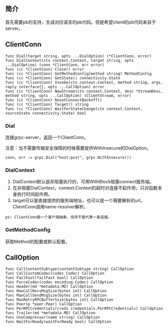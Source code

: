
## 简介

首先需要pb的支持，生成对应语言的pb代码。但是希望client的pb代码来自于server。


## ClientConn

```golang
func Dial(target string, opts ...DialOption) (*ClientConn, error)
func DialContext(ctx context.Context, target string, opts ...DialOption) (conn *ClientConn, err error)
func (cc *ClientConn) Close() error
func (cc *ClientConn) GetMethodConfig(method string) MethodConfig
func (cc *ClientConn) GetState() connectivity.State
func (cc *ClientConn) Invoke(ctx context.Context, method string, args, reply interface{}, opts ...CallOption) error
func (cc *ClientConn) NewStream(ctx context.Context, desc *StreamDesc, method string, opts ...CallOption) (ClientStream, error)
func (cc *ClientConn) ResetConnectBackoff()
func (cc *ClientConn) Target() string
func (cc *ClientConn) WaitForStateChange(ctx context.Context, sourceState connectivity.State) bool
```

### Dial

连接grpc-server，返回一个ClientConn。

注意：当不需要传输安全保障的时候需要提供WithInsecure的DialOption。

```golang
conn, err := grpc.Dial("host:post", grpc.WithInsecure())
```


### DialContext

1. DialContext默认是非阻塞执行的，可用WithBlock阻塞connect服务端。
2. 在非阻塞DialContext，context.Context的超时对连接不起作用，只对函数本身执行时间起作用。
3. target可以是直接提供的服务端地址，也可以是一个需要解析的url，ClientConn调用name-resolver解析。

`ps: ClientConn是一个客户端抽象，但并不是代表一条连接。`


### GetMethodConfig

获取Method的配置或默认配置。


## CallOption

```golang
func CallContentSubtype(contentSubtype string) CallOption
func CallCustomCodec(codec Codec) CallOption
func FailFast(failFast bool) CallOption
func ForceCodec(codec encoding.Codec) CallOption
func Header(md *metadata.MD) CallOption
func MaxCallRecvMsgSize(bytes int) CallOption
func MaxCallSendMsgSize(bytes int) CallOption
func MaxRetryRPCBufferSize(bytes int) CallOption
func Peer(p *peer.Peer) CallOption
func PerRPCCredentials(creds credentials.PerRPCCredentials) CallOption
func Trailer(md *metadata.MD) CallOption
func UseCompressor(name string) CallOption
func WaitForReady(waitForReady bool) CallOption
```












